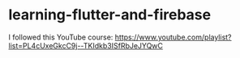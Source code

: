 # learning-flutter-and-firebase
I followed this YouTube course: https://www.youtube.com/playlist?list=PL4cUxeGkcC9j--TKIdkb3ISfRbJeJYQwC
